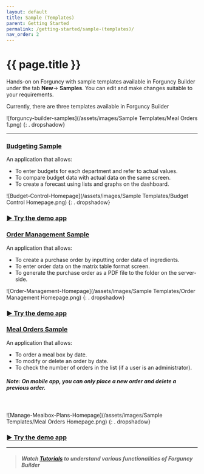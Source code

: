 ```yaml
---
layout: default
title: Sample (Templates)
parent: Getting Started
permalink: /getting-started/sample-(templates)/
nav_order: 2
---
```


# {{ page.title }}

Hands-on on Forguncy with sample templates available in Forguncy Builder under the tab **New**-> **Samples**. You can edit and make changes suitable to your requirements.

Currently, there are three templates available in Forguncy Builder
<!--
[Budgeting](#Budgeting Sample)
 [Order Management](#Order Management Sample)
[Meal Orders](#Meal Orders Sample)
-->

![forguncy-builder-samples](/assets/images/Sample Templates/Meal Orders 1.png)
{: . dropshadow}

<!--
### Try these demo applications developed with Forguncy [**here**](https://www.forguncy.net/demo-apps).
-->
---

### [Budgeting Sample](https://apps.forguncy.net/budget-control/)

An application that allows: 
- To enter budgets for each department and refer to actual values. 
- To compare budget data with actual data on the same screen. 
- To create a forecast using lists and graphs on the dashboard.

![Budget-Control-Homepage](/assets/images/Sample Templates/Budget Control Homepage.png) 
{: . dropshadow}

### [► Try the demo app](https://apps.forguncy.net/budget-control/)

### [Order Management Sample](https://apps.forguncy.net/order-management/)

An application that allows: 
- To  create a purchase order by inputting order data of ingredients. 
- To enter order data on the matrix table format screen. 
- To generate the purchase order as a PDF file to the folder on the server-side.

![Order-Management-Homepage](/assets/images/Sample Templates/Order Management Homepage.png)
{: . dropshadow}

### [► Try the demo app](https://apps.forguncy.net/order-management/)

### [Meal Orders Sample](https://apps.forguncy.net/meal-orders/)

An application that allows: 
- To order a meal box by date.
- To modify or delete an order by date. 
- To check the number of orders in the list (if a user is an administrator).

##### Note: On mobile app, you can only place a new order and delete a previous order.
<br/> 

![Manage-Mealbox-Plans-Homepage](/assets/images/Sample Templates/Meal Orders Homepage.png)
{: . dropshadow}

### [► Try the demo app](https://apps.forguncy.net/meal-orders/)

---

<!--
- Open **Forguncy Builder** and go to the **Samples** section.
- Open **Meal Orders** template/sample project.
- It contains various pre-designed tables, pages (for web and mobile), and master pages. You can edit and make changes make changes suitable to your requirements.
- Go to **Debug** tab and click on **Start**.
- You will be redirected to the **Manage Mealbox Plans** application on localhost. 
- Sign in with default credentials: <br/>
    Default User Name   : *Administrator*<br/>
    Default Password    : *123456*
- The **Orders** tab shows order meal details. You can perform operations like- placing an order, modifying or deleting an order.
- The **History** tab shows all meal order records for the specified date. You can export records in an Excel file. 
- The **Manage** tab allows viewing **All Orders Status** and **Monthly Settlements**. By default, it shows current date orders. Set a date to manage past orders.
- The **Help** tab redirects to the help section which is the **Homepage** as well. It shows an overview of the application and brief information on the various functionalities. 
- After getting the idea of application functionalities, go to **Forguncy Builder** and make changes suitable to your requirements.     
-->

> ##### Watch [**Tutorials**](http://localhost:4000/getting-started/tutorials/#tutorials) to understand various functionalities of **Forguncy Builder**